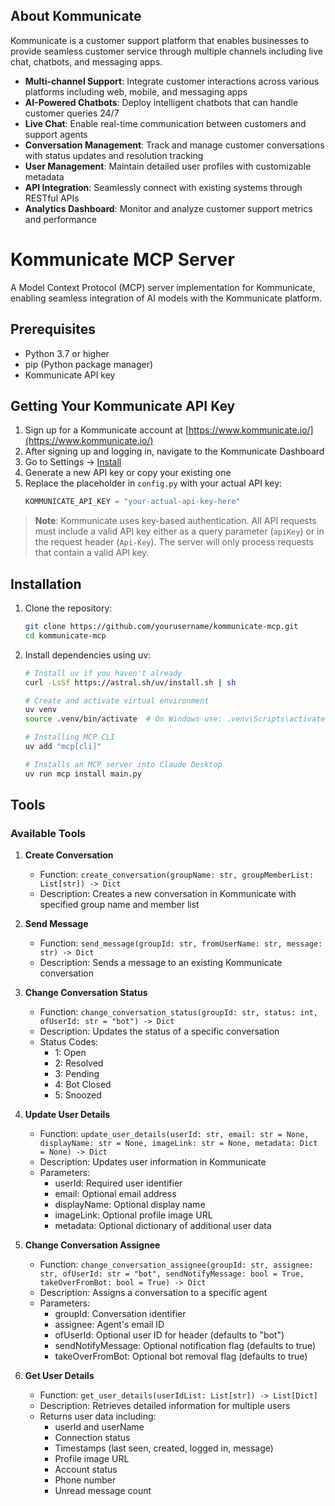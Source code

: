## About Kommunicate

Kommunicate is a customer support platform that enables businesses to provide seamless customer service through multiple channels including live chat, chatbots, and messaging apps. 
- **Multi-channel Support**: Integrate customer interactions across various platforms including web, mobile, and messaging apps
- **AI-Powered Chatbots**: Deploy intelligent chatbots that can handle customer queries 24/7
- **Live Chat**: Enable real-time communication between customers and support agents
- **Conversation Management**: Track and manage customer conversations with status updates and resolution tracking
- **User Management**: Maintain detailed user profiles with customizable metadata
- **API Integration**: Seamlessly connect with existing systems through RESTful APIs
- **Analytics Dashboard**: Monitor and analyze customer support metrics and performance

# Kommunicate MCP Server

A Model Context Protocol (MCP) server implementation for Kommunicate, enabling seamless integration of AI models with the Kommunicate platform.

## Prerequisites

- Python 3.7 or higher
- pip (Python package manager)
- Kommunicate API key
## Getting Your Kommunicate API Key

1. Sign up for a Kommunicate account at [https://www.kommunicate.io/](https://www.kommunicate.io/)
2. After signing up and logging in, navigate to the Kommunicate Dashboard
3. Go to Settings → [Install](https://dashboard.kommunicate.io/settings/install) 
4. Generate a new API key or copy your existing one
5. Replace the placeholder in `config.py` with your actual API key:
   ```python
   KOMMUNICATE_API_KEY = "your-actual-api-key-here"
   ```

> **Note**: Kommunicate uses key-based authentication. All API requests must include a valid API key either as a query parameter (`apiKey`) or in the request header (`Api-Key`). The server will only process requests that contain a valid API key.

## Installation

1. Clone the repository:
   ```bash
   git clone https://github.com/yourusername/kommunicate-mcp.git
   cd kommunicate-mcp
   ```

2. Install dependencies using uv:
   ```bash
   # Install uv if you haven't already
   curl -LsSf https://astral.sh/uv/install.sh | sh
   
   # Create and activate virtual environment
   uv venv
   source .venv/bin/activate  # On Windows use: .venv\Scripts\activate

   # Installing MCP CLI
   uv add "mcp[cli]"

   # Installs an MCP server into Claude Desktop
   uv run mcp install main.py


## Tools

### Available Tools

1. **Create Conversation**
   - Function: `create_conversation(groupName: str, groupMemberList: List[str]) -> Dict`
   - Description: Creates a new conversation in Kommunicate with specified group name and member list

2. **Send Message**
   - Function: `send_message(groupId: str, fromUserName: str, message: str) -> Dict`
   - Description: Sends a message to an existing Kommunicate conversation

3. **Change Conversation Status**
   - Function: `change_conversation_status(groupId: str, status: int, ofUserId: str = "bot") -> Dict`
   - Description: Updates the status of a specific conversation
   - Status Codes:
     - 1: Open
     - 2: Resolved
     - 3: Pending
     - 4: Bot Closed
     - 5: Snoozed
4. **Update User Details**
   - Function: `update_user_details(userId: str, email: str = None, displayName: str = None, imageLink: str = None, metadata: Dict = None) -> Dict`
   - Description: Updates user information in Kommunicate
   - Parameters:
     - userId: Required user identifier
     - email: Optional email address
     - displayName: Optional display name
     - imageLink: Optional profile image URL
     - metadata: Optional dictionary of additional user data

5. **Change Conversation Assignee**
   - Function: `change_conversation_assignee(groupId: str, assignee: str, ofUserId: str = "bot", sendNotifyMessage: bool = True, takeOverFromBot: bool = True) -> Dict`
   - Description: Assigns a conversation to a specific agent
   - Parameters:
     - groupId: Conversation identifier
     - assignee: Agent's email ID
     - ofUserId: Optional user ID for header (defaults to "bot")
     - sendNotifyMessage: Optional notification flag (defaults to true)
     - takeOverFromBot: Optional bot removal flag (defaults to true)

6. **Get User Details**
   - Function: `get_user_details(userIdList: List[str]) -> List[Dict]`
   - Description: Retrieves detailed information for multiple users
   - Returns user data including:
     - userId and userName
     - Connection status
     - Timestamps (last seen, created, logged in, message)
     - Profile image URL
     - Account status
     - Phone number
     - Unread message count
